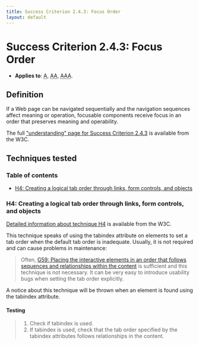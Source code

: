 ```yaml
---
title: Success Criterion 2.4.3: Focus Order
layout: default
---
```


# Success Criterion 2.4.3: Focus Order

- **Applies to**: <abbr title="Single A">A</abbr>, <abbr title="Double A">AA</abbr>, <abbr title="Triple A">AAA</abbr>.

## Definition

If a Web page can be navigated sequentially and the navigation sequences affect meaning or operation, focusable components receive focus in an order that preserves meaning and operability.

The full ["understanding" page for Success Criterion 2.4.3](http://www.w3.org/TR/UNDERSTANDING-WCAG20/navigation-mechanisms-focus-order.html) is available from the W3C.

## Techniques tested

### Table of contents

- [H4: Creating a logical tab order through links, form controls, and objects](#tech-h4)

### <a id="tech-h4">H4: Creating a logical tab order through links, form controls, and objects</a>

[Detailed information about technique H4](http://www.w3.org/TR/2010/NOTE-WCAG20-TECHS-20101014/H4) is available from the W3C.

This technique speaks of using the tabindex attribute on elements to set a tab order when the default tab order is inadequate. Usually, it is not required and can cause problems in maintenance:

> Often, [G59: Placing the interactive elements in an order that follows sequences and relationships within the content](http://www.w3.org/TR/2010/NOTE-WCAG20-TECHS-20101014/G59) is sufficient and this technique is not necessary. It can be very easy to introduce usability bugs when setting the tab order explicitly.

A notice about this technique will be thrown when an element is found using the tabindex attribute.

#### Testing

> 1. Check if tabindex is used.
> 2. If tabindex is used, check that the tab order specified by the tabindex attributes follows relationships in the content.
